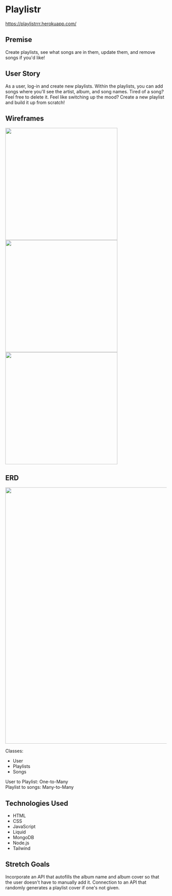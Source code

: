 # Playlistr

https://playlistrrr.herokuapp.com/

## Premise

Create playlists, see what songs are in them, update them, and remove songs if you'd like!

## User Story

As a user, log-in and create new playlists. Within the playlists, you can add songs where you'll see the artist, album, and song names. Tired of a song? Feel free to delete it. Feel like switching up the mood? Create a new playlist and build it up from scratch!

## Wireframes

<img src="https://i.imgur.com/OicvcaI.png" width=350>
<img src="https://i.imgur.com/uO6VZkB.png" width=350>
<img src="https://i.imgur.com/TMDas6G.png" width=350>

## ERD

<img src="https://i.imgur.com/Qg4pIBW.png" width=800>

Classes:

- User
- Playlists
- Songs

User to Playlist: One-to-Many<br>
Playlist to songs: Many-to-Many

## Technologies Used

- HTML
- CSS
- JavaScript
- Liquid
- MongoDB
- Node.js
- Tailwind

## Stretch Goals

Incorporate an API that autofills the album name and album cover so that the user doesn't have to manually add it. Connection to an API that randomly generates a playlist cover if one's not given.
